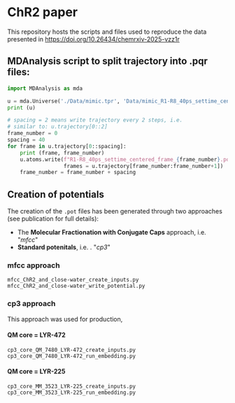 # ChR2 paper

This repository hosts the scripts and files used to reproduce the data presented in https://doi.org/10.26434/chemrxiv-2025-vzz1r

## MDAnalysis script to split trajectory into .pqr files:

```python
import MDAnalysis as mda

u = mda.Universe('./Data/mimic.tpr', 'Data/mimic_R1-R8_40ps_settime_centered.xtc')
print (u)

# spacing = 2 means write trajectory every 2 steps, i.e.
# similar to: u.trajectory[0::2]
frame_number = 0
spacing = 40
for frame in u.trajectory[0::spacing]:
    print (frame, frame_number)
    u.atoms.write(f"R1-R8_40ps_settime_centered_frame_{frame_number}.pqr",\
                  frames = u.trajectory[frame_number:frame_number+1])
    frame_number = frame_number + spacing
```

## Creation of potentials

The creation of the `.pot` files has been generated through two approaches (see publication for full details):

- The __Molecular Fractionation with Conjugate Caps__ approach, i.e. "*mfcc*"
- __Standard potenitals__,  i.e. . "*cp3*" 


### mfcc approach

```
mfcc_ChR2_and_close-water_create_inputs.py
mfcc_ChR2_and_close-water_write_potential.py
```

### cp3 approach

This approach was used for production, 

#### QM core = LYR-472

```
cp3_core_QM_7480_LYR-472_create_inputs.py
cp3_core_QM_7480_LYR-472_run_embedding.py
```

#### QM core = LYR-225

```
cp3_core_MM_3523_LYR-225_create_inputs.py
cp3_core_MM_3523_LYR-225_run_embedding.py
```